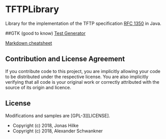 # TFTPLibrary
Library for the implementation of the TFTP specification [RFC 1350](https://tools.ietf.org/html/rfc1350) in Java.

##GTK (good to know)
[Test Generator](http://www.blindtextgenerator.de)
 
[Markdown cheatsheet](https://github.com/adam-p/markdown-here/wiki/Markdown-Cheatsheet)
 
## Contribution and License Agreement

If you contribute code to this project, you are implicitly allowing your
code to be distributed under the respective license. You are also implicitly
verifying that all code is your original work or correctly attributed
with the source of its origin and licence.
 
## License
Modifications and samples are [GPL-3][LICENSE].

* Copyright (c) 2018, Jonas Hilke
* Copyright (c) 2018, Alexander Schwankner